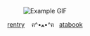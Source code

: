 
<div align="center">
  
  ![Example GIF](https://files.catbox.moe/08kmep.gif)
  
  [rentry‎](https://rentry.co/hypnomics) ‎ ‎ ‎ ‎ฅ^•ﻌ•^ฅ ‎ ‎  [atabook](https://kanata.atabook.org/)
</div>
